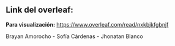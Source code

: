 ## Link del overleaf:
<!---
**Para edición:** https://www.overleaf.com/3765261868hybfdgybqzwg
-->

**Para visualización:** https://www.overleaf.com/read/nxkbjkfgbnjf

Brayan Amorocho - Sofía Cárdenas - Jhonatan Blanco
